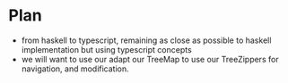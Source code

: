 # Plan

- from haskell to typescript, remaining as close as possible to haskell implementation but using typescript concepts
- we will want to use our adapt our TreeMap to use our TreeZippers for navigation, and modification.
